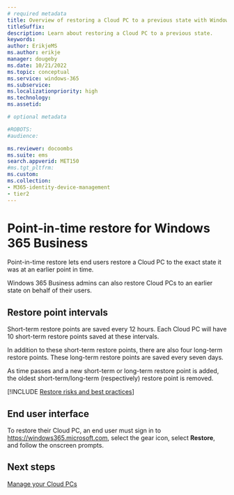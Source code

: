 ```yaml
---
# required metadata
title: Overview of restoring a Cloud PC to a previous state with Windows 365 Business
titleSuffix:
description: Learn about restoring a Cloud PC to a previous state.
keywords:
author: ErikjeMS 
ms.author: erikje
manager: dougeby
ms.date: 10/21/2022
ms.topic: conceptual
ms.service: windows-365
ms.subservice:
ms.localizationpriority: high
ms.technology:
ms.assetid: 

# optional metadata

#ROBOTS:
#audience:

ms.reviewer: docoombs
ms.suite: ems
search.appverid: MET150
#ms.tgt_pltfrm:
ms.custom: 
ms.collection:
- M365-identity-device-management
- tier2
---
```


# Point-in-time restore for Windows 365 Business

Point-in-time restore lets end users restore a Cloud PC to the exact state it was at an earlier point in time.

Windows 365 Business admins can also restore Cloud PCs to an earlier state on behalf of their users.

## Restore point intervals

Short-term restore points are saved every 12 hours. Each Cloud PC will have 10 short-term restore points saved at these intervals.

In addition to these short-term restore points, there are also four long-term restore points. These long-term restore points are saved every seven days.

As time passes and a new short-term or long-term restore point is added, the oldest short-term/long-term (respectively) restore point is removed.

[!INCLUDE [Restore risks and best practices](../includes/restore-risks-best-practices.md)]

## End user interface

To restore their Cloud PC, an end user must sign in to https://windows365.microsoft.com, select the gear icon, select **Restore**, and follow the onscreen prompts.

<!-- ########################## -->
## Next steps

[Manage your Cloud PCs](device-management.md)
